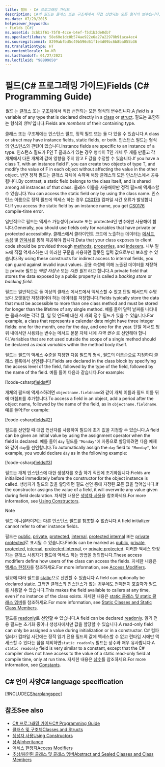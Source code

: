 ```yaml
---
title: 필드 - C# 프로그래밍 가이드
description: C#의 필드는 클래스 또는 구조체에서 직접 선언되는 모든 형식의 변수입니다. 필드는 포함하는 형식의 멤버입니다.
ms.date: 07/20/2015
helpviewer_keywords:
- fields [C#]
ms.assetid: 3cbb2f61-75f8-4cce-b4ef-f5d1b3de0db7
ms.openlocfilehash: 58e60e1dc0b574ae922e6a27a22978b91aca4ec4
ms.sourcegitcommit: 8299abfbd5c49b596d61f1e4d09bc6b8ba055b36
ms.translationtype: HT
ms.contentlocale: ko-KR
ms.lasthandoff: 01/27/2021
ms.locfileid: "98899050"
---
```

# <a name="fields-c-programming-guide"></a><span data-ttu-id="3399f-104">필드(C# 프로그래밍 가이드)</span><span class="sxs-lookup"><span data-stu-id="3399f-104">Fields (C# Programming Guide)</span></span>

<span data-ttu-id="3399f-105">*필드* 는 [클래스](../../language-reference/keywords/class.md) 또는 [구조체](../../language-reference/builtin-types/struct.md)에서 직접 선언되는 모든 형식의 변수입니다.</span><span class="sxs-lookup"><span data-stu-id="3399f-105">A *field* is a variable of any type that is declared directly in a [class](../../language-reference/keywords/class.md) or [struct](../../language-reference/builtin-types/struct.md).</span></span> <span data-ttu-id="3399f-106">필드는 포함하는 형식의 *멤버* 입니다.</span><span class="sxs-lookup"><span data-stu-id="3399f-106">Fields are *members* of their containing type.</span></span>

<span data-ttu-id="3399f-107">클래스 또는 구조체에는 인스턴스 필드, 정적 필드 또는 둘 다 있을 수 있습니다.</span><span class="sxs-lookup"><span data-stu-id="3399f-107">A class or struct may have instance fields, static fields, or both.</span></span> <span data-ttu-id="3399f-108">인스턴스 필드는 형식의 인스턴스와 관련이 있습니다.</span><span class="sxs-lookup"><span data-stu-id="3399f-108">Instance fields are specific to an instance of a type.</span></span> <span data-ttu-id="3399f-109">인스턴스 필드가 F인 T 클래스가 있는 경우 형식이 T인 개체 두 개를 만들고 각 개체에서 다른 개체의 값에 영향을 주지 않고 F 값을 수정할 수 있습니다.</span><span class="sxs-lookup"><span data-stu-id="3399f-109">If you have a class T, with an instance field F, you can create two objects of type T, and modify the value of F in each object without affecting the value in the other object.</span></span> <span data-ttu-id="3399f-110">반면 정적 필드는 클래스 자체에 속하며 해당 클래스의 모든 인스턴스에서 공유됩니다.</span><span class="sxs-lookup"><span data-stu-id="3399f-110">By contrast, a static field belongs to the class itself, and is shared among all instances of that class.</span></span> <span data-ttu-id="3399f-111">클래스 이름을 사용해야만 정적 필드에 액세스할 수 있습니다.</span><span class="sxs-lookup"><span data-stu-id="3399f-111">You can access the static field only by using the class name.</span></span> <span data-ttu-id="3399f-112">인스턴스 이름으로 정적 필드에 액세스 하는 경우 [CS0176](../../misc/cs0176.md) 컴파일 시간 오류가 발생합니다.</span><span class="sxs-lookup"><span data-stu-id="3399f-112">If you access the static field by an instance name, you get [CS0176](../../misc/cs0176.md) compile-time error.</span></span>

<span data-ttu-id="3399f-113">일반적으로 필드는 액세스 가능성이 private 또는 protected인 변수에만 사용해야 합니다.</span><span class="sxs-lookup"><span data-stu-id="3399f-113">Generally, you should use fields only for variables that have private or protected accessibility.</span></span> <span data-ttu-id="3399f-114">클래스에서 클라이언트 코드에 노출하는 데이터는 [메서드](./methods.md), [속성](./properties.md) 및 [인덱서](../indexers/index.md)를 통해 제공해야 합니다.</span><span class="sxs-lookup"><span data-stu-id="3399f-114">Data that your class exposes to client code should be provided through [methods](./methods.md), [properties](./properties.md), and [indexers](../indexers/index.md).</span></span> <span data-ttu-id="3399f-115">내부 필드에 직접 액세스하는 데 이러한 구문을 사용하면 잘못된 입력 값으로부터 보호할 수 있습니다.</span><span class="sxs-lookup"><span data-stu-id="3399f-115">By using these constructs for indirect access to internal fields, you can guard against invalid input values.</span></span> <span data-ttu-id="3399f-116">공용 속성에 의해 노출된 데이터를 저장하는 private 필드는 *백업 저장소* 또는 *지원 필드* 라고 합니다.</span><span class="sxs-lookup"><span data-stu-id="3399f-116">A private field that stores the data exposed by a public property is called a *backing store* or *backing field*.</span></span>

<span data-ttu-id="3399f-117">필드는 일반적으로 둘 이상의 클래스 메서드에서 액세스할 수 있고 단일 메서드의 수명보다 오랫동안 저장되어야 하는 데이터를 저장합니다.</span><span class="sxs-lookup"><span data-stu-id="3399f-117">Fields typically store the data that must be accessible to more than one class method and must be stored for longer than the lifetime of any single method.</span></span> <span data-ttu-id="3399f-118">예를 들어 달력 날짜를 나타내는 클래스에는 각각 월, 일 및 연도에 대한 세 개의 정수 필드가 있을 수 있습니다.</span><span class="sxs-lookup"><span data-stu-id="3399f-118">For example, a class that represents a calendar date might have three integer fields: one for the month, one for the day, and one for the year.</span></span> <span data-ttu-id="3399f-119">단일 메서드 범위 내에서만 사용되는 변수는 메서드 본문 자체 내에 *지역 변수* 로 선언해야 합니다.</span><span class="sxs-lookup"><span data-stu-id="3399f-119">Variables that are not used outside the scope of a single method should be declared as *local variables* within the method body itself.</span></span>

<span data-ttu-id="3399f-120">필드는 필드의 액세스 수준을 지정한 다음 필드의 형식, 필드의 이름순으로 지정하여 클래스 블록에서 선언됩니다.</span><span class="sxs-lookup"><span data-stu-id="3399f-120">Fields are declared in the class block by specifying the access level of the field, followed by the type of the field, followed by the name of the field.</span></span> <span data-ttu-id="3399f-121">예들 들어 다음과 같습니다.</span><span class="sxs-lookup"><span data-stu-id="3399f-121">For example:</span></span>

[!code-csharp[fields#1](snippets/fields/Program.cs#1)]

<span data-ttu-id="3399f-122">개체의 필드에 액세스하려면 `objectname.fieldname`와 같이 개체 이름과 필드 이름 뒤에 마침표를 추가합니다.</span><span class="sxs-lookup"><span data-stu-id="3399f-122">To access a field in an object, add a period after the object name, followed by the name of the field, as in `objectname.fieldname`.</span></span> <span data-ttu-id="3399f-123">예를 들어:</span><span class="sxs-lookup"><span data-stu-id="3399f-123">For example:</span></span>

[!code-csharp[fields#2](snippets/fields/Program.cs#2)]

<span data-ttu-id="3399f-124">필드를 선언할 때 대입 연산자를 사용하여 필드에 초기 값을 지정할 수 있습니다.</span><span class="sxs-lookup"><span data-stu-id="3399f-124">A field can be given an initial value by using the assignment operator when the field is declared.</span></span> <span data-ttu-id="3399f-125">예를 들어 `day` 필드를 `"Monday"`에 자동으로 할당하려면 다음 예제와 같이 `day`를 선언합니다.</span><span class="sxs-lookup"><span data-stu-id="3399f-125">To automatically assign the `day` field to `"Monday"`, for example, you would declare `day` as in the following example:</span></span>

[!code-csharp[fields#3](snippets/fields/Program.cs#3)]

<span data-ttu-id="3399f-126">필드는 개체 인스턴스에 대한 생성자를 호출 하기 직전에 초기화됩니다.</span><span class="sxs-lookup"><span data-stu-id="3399f-126">Fields are initialized immediately before the constructor for the object instance is called.</span></span> <span data-ttu-id="3399f-127">생성자가 필드의 값을 할당하면 필드 선언 중에 지정된 모든 값을 덮어씁니다.</span><span class="sxs-lookup"><span data-stu-id="3399f-127">If the constructor assigns the value of a field, it will overwrite any value given during field declaration.</span></span> <span data-ttu-id="3399f-128">자세한 내용은 [생성자 사용](./using-constructors.md)을 참조하세요.</span><span class="sxs-lookup"><span data-stu-id="3399f-128">For more information, see [Using Constructors](./using-constructors.md).</span></span>

> [!NOTE]
> <span data-ttu-id="3399f-129">필드 이니셜라이저는 다른 인스턴스 필드를 참조할 수 없습니다.</span><span class="sxs-lookup"><span data-stu-id="3399f-129">A field initializer cannot refer to other instance fields.</span></span>

<span data-ttu-id="3399f-130">필드는 [public](../../language-reference/keywords/public.md), [private](../../language-reference/keywords/private.md), [protected](../../language-reference/keywords/protected.md), [internal](../../language-reference/keywords/internal.md), [protected internal](../../language-reference/keywords/protected-internal.md) 또는 [private protected](../../language-reference/keywords/private-protected.md)로 표시될 수 있습니다.</span><span class="sxs-lookup"><span data-stu-id="3399f-130">Fields can be marked as [public](../../language-reference/keywords/public.md), [private](../../language-reference/keywords/private.md), [protected](../../language-reference/keywords/protected.md), [internal](../../language-reference/keywords/internal.md), [protected internal](../../language-reference/keywords/protected-internal.md), or [private protected](../../language-reference/keywords/private-protected.md).</span></span> <span data-ttu-id="3399f-131">이러한 액세스 한정자는 클래스 사용자가 필드에 액세스 하는 방법을 정의합니다.</span><span class="sxs-lookup"><span data-stu-id="3399f-131">These access modifiers define how users of the class can access the fields.</span></span> <span data-ttu-id="3399f-132">자세한 내용은 [액세스 한정자](./access-modifiers.md)를 참조하세요.</span><span class="sxs-lookup"><span data-stu-id="3399f-132">For more information, see [Access Modifiers](./access-modifiers.md).</span></span>

<span data-ttu-id="3399f-133">필요에 따라 필드를 [static](../../language-reference/keywords/static.md)으로 선언할 수 있습니다.</span><span class="sxs-lookup"><span data-stu-id="3399f-133">A field can optionally be declared [static](../../language-reference/keywords/static.md).</span></span> <span data-ttu-id="3399f-134">그러면 클래스의 인스턴스가 없는 경우에도 언제든지 호출자가 필드를 사용할 수 있습니다.</span><span class="sxs-lookup"><span data-stu-id="3399f-134">This makes the field available to callers at any time, even if no instance of the class exists.</span></span> <span data-ttu-id="3399f-135">자세한 내용은 [static 클래스 및 static 클래스 멤버](./static-classes-and-static-class-members.md)를 참조하세요.</span><span class="sxs-lookup"><span data-stu-id="3399f-135">For more information, see [Static Classes and Static Class Members](./static-classes-and-static-class-members.md).</span></span>

<span data-ttu-id="3399f-136">필드를 [readonly](../../language-reference/keywords/readonly.md)로 선언할 수 있습니다.</span><span class="sxs-lookup"><span data-stu-id="3399f-136">A field can be declared [readonly](../../language-reference/keywords/readonly.md).</span></span> <span data-ttu-id="3399f-137">읽기 전용 필드는 초기화 중이나 생성자에서만 값을 할당할 수 있습니다.</span><span class="sxs-lookup"><span data-stu-id="3399f-137">A read-only field can only be assigned a value during initialization or in a constructor.</span></span> <span data-ttu-id="3399f-138">C# 컴파일러가 컴파일 시간에는 정적 읽기 전용 필드의 값에 액세스할 수 없고 런타임 시에만 액세스할 수 있다는 점을 제외하면`static readonly` 필드는 상수와 매우 유사합니다.</span><span class="sxs-lookup"><span data-stu-id="3399f-138">A `static readonly` field is very similar to a constant, except that the C# compiler does not have access to the value of a static read-only field at compile time, only at run time.</span></span> <span data-ttu-id="3399f-139">자세한 내용은 [상수](./constants.md)를 참조하세요.</span><span class="sxs-lookup"><span data-stu-id="3399f-139">For more information, see [Constants](./constants.md).</span></span>

## <a name="c-language-specification"></a><span data-ttu-id="3399f-140">C# 언어 사양</span><span class="sxs-lookup"><span data-stu-id="3399f-140">C# language specification</span></span>

[!INCLUDE[CSharplangspec](~/includes/csharplangspec-md.md)]

## <a name="see-also"></a><span data-ttu-id="3399f-141">참조</span><span class="sxs-lookup"><span data-stu-id="3399f-141">See also</span></span>

- [<span data-ttu-id="3399f-142">C# 프로그래밍 가이드</span><span class="sxs-lookup"><span data-stu-id="3399f-142">C# Programming Guide</span></span>](../index.md)
- [<span data-ttu-id="3399f-143">클래스 및 구조체</span><span class="sxs-lookup"><span data-stu-id="3399f-143">Classes and Structs</span></span>](./index.md)
- [<span data-ttu-id="3399f-144">생성자 사용</span><span class="sxs-lookup"><span data-stu-id="3399f-144">Using Constructors</span></span>](./using-constructors.md)
- [<span data-ttu-id="3399f-145">상속</span><span class="sxs-lookup"><span data-stu-id="3399f-145">Inheritance</span></span>](./inheritance.md)
- [<span data-ttu-id="3399f-146">액세스 한정자</span><span class="sxs-lookup"><span data-stu-id="3399f-146">Access Modifiers</span></span>](./access-modifiers.md)
- [<span data-ttu-id="3399f-147">추상/봉인된 클래스 및 클래스 멤버</span><span class="sxs-lookup"><span data-stu-id="3399f-147">Abstract and Sealed Classes and Class Members</span></span>](./abstract-and-sealed-classes-and-class-members.md)
